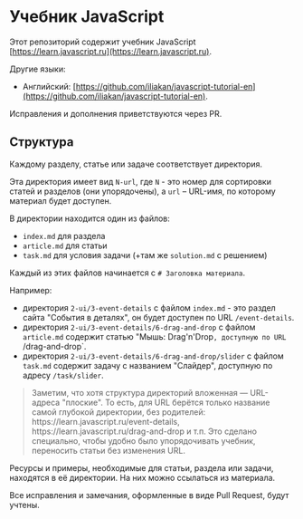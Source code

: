 
# Учебник JavaScript

Этот репозиторий содержит учебник JavaScript [https://learn.javascript.ru](https://learn.javascript.ru).

Другие языки:
- Английский: [https://github.com/iliakan/javascript-tutorial-en](https://github.com/iliakan/javascript-tutorial-en).

Исправления и дополнения приветствуются через PR.

## Структура

Каждому разделу, статье или задаче соответствует директория.

Эта директория имеет вид `N-url`, где `N` - это номер для сортировки статей и разделов (они упорядочены), а `url` – URL-имя, по которому материал будет доступен.

В директории находится один из файлов:

  - `index.md` для раздела
  - `article.md` для статьи
  - `task.md` для условия задачи (+там же `solution.md` с решением)

Каждый из этих файлов начинается с `# Заголовка материала`.

Например:

  - директория `2-ui/3-event-details` с файлом `index.md` - это раздел сайта "События в деталях", он будет доступен по URL `/event-details`.
  - директория `2-ui/3-event-details/6-drag-and-drop` с файлом `article.md` содержит статью "Мышь: Drag'n'Drop`, доступную по URL `/drag-and-drop`.
  - директория `2-ui/3-event-details/6-drag-and-drop/slider` с файлом `task.md` содержит задачу с названием "Слайдер", доступную по адресу `/task/slider`.

<blockquote>
Заметим, что хотя структура директорий вложенная — URL-адреса "плоские". То есть, для URL берётся только название самой глубокой директории, без родителей: https://learn.javascript.ru/event-details, https://learn.javascript.ru/drag-and-drop и т.п. Это сделано специально, чтобы удобно было упорядочивать учебник, переносить статьи без изменения URL.
</blockquote>

Ресурсы и примеры, необходимые для статьи, раздела или задачи, находятся в её директории. На них можно ссылаться из материала.

Все исправления и замечания, оформленные в виде Pull Request, будут учтены.
